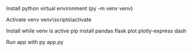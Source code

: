Install python virtual environment (py -m venv venv)

Activate venv
	venv\scripts\activate

Install while venv is active
	pip install pandas flask plot plotly-express dash

Run app with py app.py